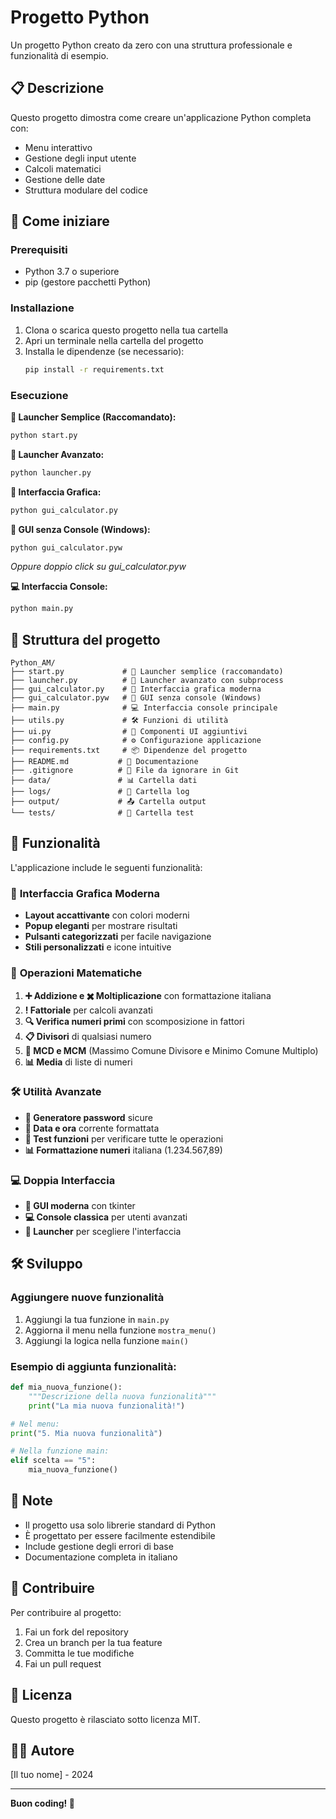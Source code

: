 # Progetto Python

Un progetto Python creato da zero con una struttura professionale e funzionalità di esempio.

## 📋 Descrizione

Questo progetto dimostra come creare un'applicazione Python completa con:
- Menu interattivo
- Gestione degli input utente
- Calcoli matematici
- Gestione delle date
- Struttura modulare del codice

## 🚀 Come iniziare

### Prerequisiti

- Python 3.7 o superiore
- pip (gestore pacchetti Python)

### Installazione

1. Clona o scarica questo progetto nella tua cartella
2. Apri un terminale nella cartella del progetto
3. Installa le dipendenze (se necessario):
   ```bash
   pip install -r requirements.txt
   ```

### Esecuzione

**🚀 Launcher Semplice (Raccomandato):**
```bash
python start.py
```

**🚀 Launcher Avanzato:**
```bash
python launcher.py
```

**🎨 Interfaccia Grafica:**
```bash
python gui_calculator.py
```

**🎨 GUI senza Console (Windows):**
```bash
python gui_calculator.pyw
```
*Oppure doppio click su gui_calculator.pyw*

**💻 Interfaccia Console:**
```bash
python main.py
```

## 📁 Struttura del progetto

```
Python_AM/
├── start.py             # 🚀 Launcher semplice (raccomandato)
├── launcher.py          # 🚀 Launcher avanzato con subprocess
├── gui_calculator.py    # 🎨 Interfaccia grafica moderna
├── gui_calculator.pyw   # 🎨 GUI senza console (Windows)
├── main.py              # 💻 Interfaccia console principale
├── utils.py             # 🛠️ Funzioni di utilità
├── ui.py                # 📱 Componenti UI aggiuntivi
├── config.py            # ⚙️ Configurazione applicazione
├── requirements.txt     # 📦 Dipendenze del progetto
├── README.md           # 📖 Documentazione
├── .gitignore          # 🚫 File da ignorare in Git
├── data/               # 📊 Cartella dati
├── logs/               # 📝 Cartella log
├── output/             # 📤 Cartella output
└── tests/              # 🧪 Cartella test
```

## 🎯 Funzionalità

L'applicazione include le seguenti funzionalità:

### 🎨 **Interfaccia Grafica Moderna**
- **Layout accattivante** con colori moderni
- **Popup eleganti** per mostrare risultati
- **Pulsanti categorizzati** per facile navigazione
- **Stili personalizzati** e icone intuitive

### 🧮 **Operazioni Matematiche**
1. **➕ Addizione e ✖️ Moltiplicazione** con formattazione italiana
2. **! Fattoriale** per calcoli avanzati
3. **🔍 Verifica numeri primi** con scomposizione in fattori
4. **📋 Divisori** di qualsiasi numero
5. **📐 MCD e MCM** (Massimo Comune Divisore e Minimo Comune Multiplo)
6. **📊 Media** di liste di numeri

### 🛠️ **Utilità Avanzate**
- **🔐 Generatore password** sicure
- **📅 Data e ora** corrente formattata
- **🧪 Test funzioni** per verificare tutte le operazioni
- **📊 Formattazione numeri** italiana (1.234.567,89)

### 💻 **Doppia Interfaccia**
- **🎨 GUI moderna** con tkinter
- **💻 Console classica** per utenti avanzati
- **🚀 Launcher** per scegliere l'interfaccia

## 🛠️ Sviluppo

### Aggiungere nuove funzionalità

1. Aggiungi la tua funzione in `main.py`
2. Aggiorna il menu nella funzione `mostra_menu()`
3. Aggiungi la logica nella funzione `main()`

### Esempio di aggiunta funzionalità:

```python
def mia_nuova_funzione():
    """Descrizione della nuova funzionalità"""
    print("La mia nuova funzionalità!")

# Nel menu:
print("5. Mia nuova funzionalità")

# Nella funzione main:
elif scelta == "5":
    mia_nuova_funzione()
```

## 📝 Note

- Il progetto usa solo librerie standard di Python
- È progettato per essere facilmente estendibile
- Include gestione degli errori di base
- Documentazione completa in italiano

## 🤝 Contribuire

Per contribuire al progetto:

1. Fai un fork del repository
2. Crea un branch per la tua feature
3. Committa le tue modifiche
4. Fai un pull request

## 📄 Licenza

Questo progetto è rilasciato sotto licenza MIT.

## 👨‍💻 Autore

[Il tuo nome] - 2024

---

**Buon coding! 🐍**
